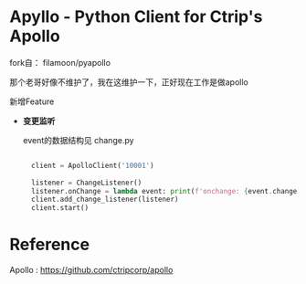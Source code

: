 Apyllo - Python Client for Ctrip's Apollo
================

fork自： filamoon/pyapollo

那个老哥好像不维护了，我在这维护一下，正好现在工作是做apollo

新增Feature
* **变更监听**

  event的数据结构见 change.py

  ```python
  
    client = ApolloClient('10001')
    
    listener = ChangeListener()
    listener.onChange = lambda event: print(f'onchange: {event.changes}')
    client.add_change_listener(listener)
    client.start()
  
  ```

# Reference
Apollo : https://github.com/ctripcorp/apollo
